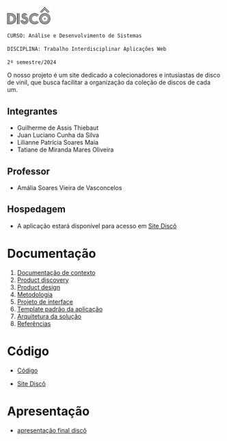 <img src="docs/images/LogoDisco/LogoDisco.webp" alt="Discô" width="20%">


`CURSO: Análise e Desenvolvimento de Sistemas`

`DISCIPLINA: Trabalho Interdisciplinar Aplicações Web`

`2º semestre/2024`

O nosso projeto é um site dedicado a colecionadores e intusiastas de disco de vinil, que busca facilitar a organização da coleção de discos de cada um.

## Integrantes

- Guilherme de Assis Thiebaut
- Juan Luciano Cunha da Silva
- Lilianne Patrícia Soares Maia
- Tatiane de Miranda Mares Oliveira

## Professor

- Amália Soares Vieira de Vasconcelos

## Hospedagem

* A aplicação estará disponível para acesso em [Site Discô](https://discotechz.netlify.app/)


# Documentação

<ol>
<li><a href="docs/01-Contexto.md"> Documentação de contexto</a></li>
<li><a href="docs/02-Product-discovery.md"> Product discovery</a></li>
<li><a href="docs/03-Product-design.md"> Product design</a></li>
<li><a href="docs/04-Metodologia.md"> Metodologia</a></li>
<li><a href="docs/05-Projeto-interface.md"> Projeto de interface</a></li>
<li><a href="docs/06-Template-padrao.md"> Template padrão da aplicação</a></li>
<li><a href="docs/07-Arquitetura-solucao.md"> Arquitetura da solução</a></li>
<li><a href="docs/10-Referencias.md"> Referências</a></li>
</ol>

# Código

* <a href="./src/Home.html">Código</a>

* [Site Discô](https://discotechz.netlify.app/) 

# Apresentação

* [apresentação final discô](./presentation/apresentacaoDiscoFinal.pdf)

